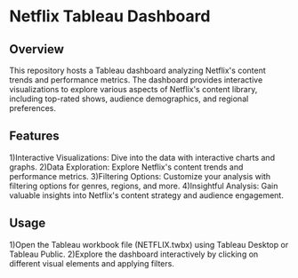 # Netflix Tableau Dashboard

## Overview
This repository hosts a Tableau dashboard analyzing Netflix's content trends and performance metrics. The dashboard provides interactive visualizations to explore various aspects of Netflix's content library, including top-rated shows, audience demographics, and regional preferences.
 
## Features
1)Interactive Visualizations: Dive into the data with interactive charts and graphs.
2)Data Exploration: Explore Netflix's content trends and performance metrics.
3)Filtering Options: Customize your analysis with filtering options for genres, regions, and more.
4)Insightful Analysis: Gain valuable insights into Netflix's content strategy and audience engagement.
 
## Usage
1)Open the Tableau workbook file (NETFLIX.twbx) using Tableau Desktop or Tableau Public.
2)Explore the dashboard interactively by clicking on different visual elements and applying filters.

